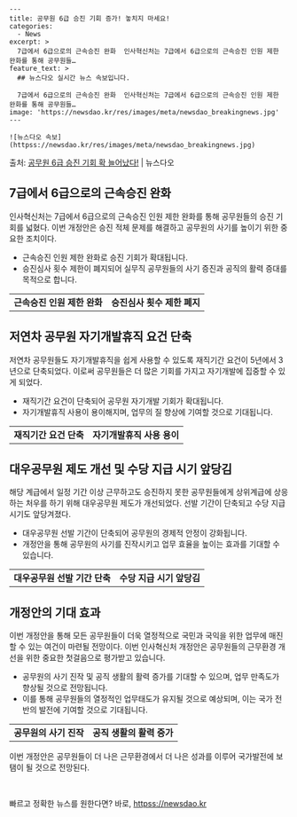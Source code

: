     ---
    title: 공무원 6급 승진 기회 증가! 놓치지 마세요!
    categories:
      - News
    excerpt: >
      7급에서 6급으로의 근속승진 완화  인사혁신처는 7급에서 6급으로의 근속승진 인원 제한 완화를 통해 공무원들…
    feature_text: >
      ## 뉴스다오 실시간 뉴스 속보입니다.
    
      7급에서 6급으로의 근속승진 완화  인사혁신처는 7급에서 6급으로의 근속승진 인원 제한 완화를 통해 공무원들…
    image: 'https://newsdao.kr/res/images/meta/newsdao_breakingnews.jpg'
    ---
    
    ![뉴스다오 속보](httpss://newsdao.kr/res/images/meta/newsdao_breakingnews.jpg)

<p>출처: <a href="httpss://newsdao.kr/4418" rel="dofollow">공무원 6급 승진 기회 확 늘어났다!</a> | 뉴스다오</p>

<h2 data-ke-size="size26">7급에서 6급으로의 근속승진 완화</h2>
<p data-ke-size="size16">인사혁신처는 7급에서 6급으로의 근속승진 인원 제한 완화를 통해 공무원들의 승진 기회를 넓혔다. 이번 개정안은 승진 적체 문제를 해결하고 공무원의 사기를 높이기 위한 중요한 조치이다.</p>
<ul>
    <li>근속승진 인원 제한 완화로 승진 기회가 확대됩니다.</li>
    <li>승진심사 횟수 제한이 폐지되어 실무직 공무원들의 사기 증진과 공직의 활력 증대를 목적으로 합니다.</li>
</ul>
<table>
    <tr>
        <td style="text-align: center; height: 17px;"><b>근속승진 인원 제한 완화</b></td>
        <td style="text-align: center; height: 17px;"><b>승진심사 횟수 제한 폐지</b></td>
    </tr>
</table>

<h2 data-ke-size="size26">저연차 공무원 자기개발휴직 요건 단축</h2>
<p data-ke-size="size16">저연차 공무원들도 자기개발휴직을 쉽게 사용할 수 있도록 재직기간 요건이 5년에서 3년으로 단축되었다. 이로써 공무원들은 더 많은 기회를 가지고 자기개발에 집중할 수 있게 되었다.</p>
<ul>
    <li>재직기간 요건이 단축되어 공무원 자기개발 기회가 확대됩니다.</li>
    <li>자기개발휴직 사용이 용이해지며, 업무의 질 향상에 기여할 것으로 기대됩니다.</li>
</ul>
<table>
    <tr>
        <td style="text-align: center; height: 17px;"><b>재직기간 요건 단축</b></td>
        <td style="text-align: center; height: 17px;"><b>자기개발휴직 사용 용이</b></td>
    </tr>
</table>

<h2 data-ke-size="size26">대우공무원 제도 개선 및 수당 지급 시기 앞당김</h2>
<p data-ke-size="size16">해당 계급에서 일정 기간 이상 근무하고도 승진하지 못한 공무원들에게 상위계급에 상응하는 처우를 하기 위해 대우공무원 제도가 개선되었다. 선발 기간이 단축되고 수당 지급 시기도 앞당겨졌다.</p>
<ul>
    <li>대우공무원 선발 기간이 단축되어 공무원의 경제적 안정이 강화됩니다.</li>
    <li>개정안을 통해 공무원의 사기를 진작시키고 업무 효율을 높이는 효과를 기대할 수 있습니다.</li>
</ul>
<table>
    <tr>
        <td style="text-align: center; height: 17px;"><b>대우공무원 선발 기간 단축</b></td>
        <td style="text-align: center; height: 17px;"><b>수당 지급 시기 앞당김</b></td>
    </tr>
</table>

<h2 data-ke-size="size26">개정안의 기대 효과</h2>
<p data-ke-size="size16">이번 개정안을 통해 모든 공무원들이 더욱 열정적으로 국민과 국익을 위한 업무에 매진할 수 있는 여건이 마련될 전망이다. 이번 인사혁신처 개정안은 공무원들의 근무환경 개선을 위한 중요한 첫걸음으로 평가받고 있습니다.</p>
<ul>
    <li>공무원의 사기 진작 및 공직 생활의 활력 증가를 기대할 수 있으며, 업무 만족도가 향상될 것으로 전망됩니다.</li>
    <li>이를 통해 공무원들의 열정적인 업무태도가 유지될 것으로 예상되며, 이는 국가 전반의 발전에 기여할 것으로 기대됩니다.</li>
</ul>
<table>
    <tr>
        <td style="text-align: center; height: 17px;"><b>공무원의 사기 진작</b></td>
        <td style="text-align: center; height: 17px;"><b>공직 생활의 활력 증가</b></td>
    </tr>
</table>
<p data-ke-size="size16">이번 개정안은 공무원들이 더 나은 근무환경에서 더 나은 성과를 이루어 국가발전에 보탬이 될 것으로 전망된다.</p>
<p data-ke-size="size16">&nbsp;</p> 

빠르고 정확한 뉴스를 원한다면? 바로, <a href="httpss://newsdao.kr" rel="dofollow">httpss://newsdao.kr</a>


    